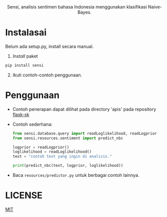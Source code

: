 <div align="center">Sensi, analisis sentimen bahasa Indonesia menggunakan klasifikasi Naive-Bayes.</div>

# Instalasai
Belum ada setup.py, install secara manual.
1. _Install_ paket
```bash
pip install sensi
```
2. Ikuti contoh-contoh penggunaan.

# Penggunaan
- Contoh penerapan dapat dilihat pada directory 'apis' pada repository [flask-sk](https://github.com/GazDuckington/flask-sk)

- Contoh sederhana:
  ```python
  from sensi.database.query import readLoglikelihood, readLogprior
  from sensi.resources.sentiment import predict_nbc
  
  logprior = readLogprior()
  loglikelihood = readLoglikelihood()
  text = "contoh text yang ingin di analisis."
  
  print(predict_nbc(text, logprior, loglikelihood))
  ```
  
- Baca ```resources/predictor.py``` untuk berbagai contoh lainnya.

# LICENSE
[MIT](LICENSE)

